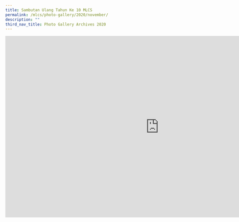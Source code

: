 ```yaml
---
title: Sambutan Ulang Tahun Ke 10 MLCS
permalink: /mlcs/photo-gallery/2020/november/
description: ""
third_nav_title: Photo Gallery Archives 2020
---
```

<iframe allowfullscreen="true" height="569" width="960" frameborder="0" src="https://docs.google.com/presentation/d/e/2PACX-1vTLT-iOykI1eXGZw9yhD8nToGMJU6a294aAXgBV810TsavqUTTVhI_tFnepAM6zlps8XG5PNSbsMhP_/embed?start=false&amp;loop=false&amp;delayms=3000"></iframe>
